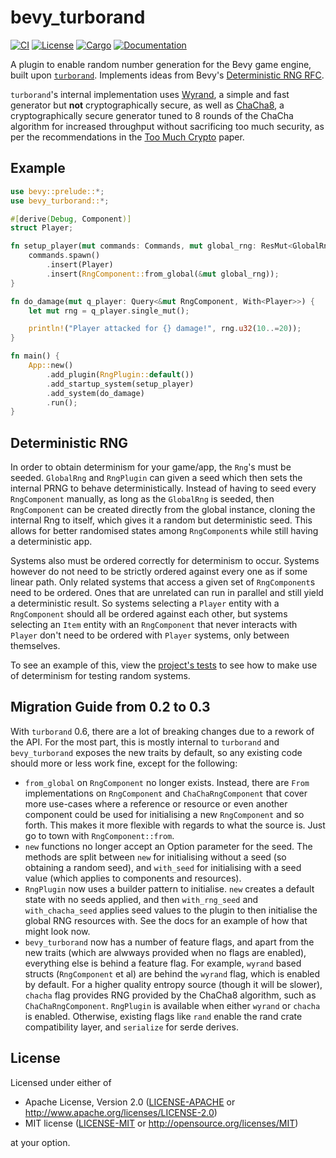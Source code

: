 # bevy_turborand

[![CI](https://github.com/Bluefinger/bevy_turborand/actions/workflows/ci.yml/badge.svg)](https://github.com/Bluefinger/bevy_turborand/actions/workflows/ci.yml)
[![License](https://img.shields.io/badge/license-Apache--2.0_OR_MIT-blue.svg)](https://github.com/Bluefinger/bevy_turborand)
[![Cargo](https://img.shields.io/crates/v/bevy_turborand.svg)](https://crates.io/crates/bevy_turborand)
[![Documentation](https://docs.rs/bevy_turborand/badge.svg)](https://docs.rs/bevy_turborand)

A plugin to enable random number generation for the Bevy game engine, built upon [`turborand`](https://github.com/Bluefinger/turborand). Implements ideas from Bevy's [Deterministic RNG RFC](https://github.com/bevyengine/rfcs/pull/55).

`turborand`'s internal implementation uses [Wyrand](https://github.com/wangyi-fudan/wyhash), a simple and fast generator but **not** cryptographically secure, as well as [ChaCha8](https://cr.yp.to/chacha.html), a cryptographically secure generator tuned to 8 rounds of the ChaCha algorithm for increased throughput without sacrificing too much security, as per the recommendations in the [Too Much Crypto](https://eprint.iacr.org/2019/1492.pdf) paper.

## Example

```rust
use bevy::prelude::*;
use bevy_turborand::*;

#[derive(Debug, Component)]
struct Player;

fn setup_player(mut commands: Commands, mut global_rng: ResMut<GlobalRng>) {
    commands.spawn()
        .insert(Player)
        .insert(RngComponent::from_global(&mut global_rng));
}

fn do_damage(mut q_player: Query<&mut RngComponent, With<Player>>) {
    let mut rng = q_player.single_mut();

    println!("Player attacked for {} damage!", rng.u32(10..=20));
}

fn main() {
    App::new()
        .add_plugin(RngPlugin::default())
        .add_startup_system(setup_player)
        .add_system(do_damage)
        .run();
}
```

## Deterministic RNG

In order to obtain determinism for your game/app, the `Rng`'s must be seeded. `GlobalRng` and `RngPlugin` can given a seed which then sets the internal PRNG to behave deterministically. Instead of having to seed every `RngComponent` manually, as long as the `GlobalRng` is seeded, then `RngComponent` can be created directly from the global instance, cloning the internal Rng to itself, which gives it a random but deterministic seed. This allows for better randomised states among `RngComponent`s while still having a deterministic app.

Systems also must be ordered correctly for determinism to occur. Systems however do not need to be strictly ordered against every one as if some linear path. Only related systems that access a given set of `RngComponent`s need to be ordered. Ones that are unrelated can run in parallel and still yield a deterministic result. So systems selecting a `Player` entity with a `RngComponent` should all be ordered against each other, but systems selecting an `Item` entity with an `RngComponent` that never interacts with `Player` don't need to be ordered with `Player` systems, only between themselves.

To see an example of this, view the [project's tests](tests/determinism.rs) to see how to make use of determinism for testing random systems.

## Migration Guide from 0.2 to 0.3

With `turborand` 0.6, there are a lot of breaking changes due to a rework of the API. For the most part, this is mostly internal to `turborand` and `bevy_turborand` exposes the new traits by default, so any existing code should more or less work fine, except for the following:

- `from_global` on `RngComponent` no longer exists. Instead, there are `From` implementations on `RngComponent` and `ChaChaRngComponent` that cover more use-cases where a reference or resource or even another component could be used for initialising a new `RngComponent` and so forth. This makes it more flexible with regards to what the source is. Just go to town with `RngComponent::from`.
- `new` functions no longer accept an Option parameter for the seed. The methods are split between `new` for initialising without a seed (so obtaining a random seed), and `with_seed` for initialising with a seed value (which applies to components and resources).
- `RngPlugin` now uses a builder pattern to initialise. `new` creates a default state with no seeds applied, and then `with_rng_seed` and `with_chacha_seed` applies seed values to the plugin to then initialise the global RNG resources with. See the docs for an example of how that might look now.
- `bevy_turborand` now has a number of feature flags, and apart from the new traits (which are alwways provided when no flags are enabled), everything else is behind a feature flag. For example, `wyrand` based structs (`RngComponent` et al) are behind the `wyrand` flag, which is enabled by default. For a higher quality entropy source (though it will be slower), `chacha` flag provides RNG provided by the ChaCha8 algorithm, such as `ChaChaRngComponent`. `RngPlugin` is available when either `wyrand` or `chacha` is enabled. Otherwise, existing flags like `rand` enable the rand crate compatibility layer, and `serialize` for serde derives.

## License

Licensed under either of

- Apache License, Version 2.0 ([LICENSE-APACHE](LICENSE-APACHE) or http://www.apache.org/licenses/LICENSE-2.0)
- MIT license ([LICENSE-MIT](LICENSE-MIT) or http://opensource.org/licenses/MIT)

at your option.
